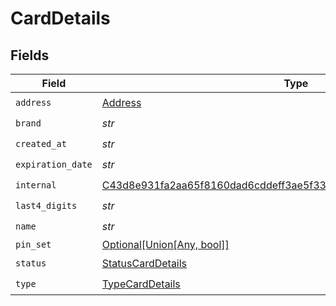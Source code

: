 # CardDetails


## Fields

| Field                                                                                                                                                       | Type                                                                                                                                                        | Required                                                                                                                                                    | Description                                                                                                                                                 |
| ----------------------------------------------------------------------------------------------------------------------------------------------------------- | ----------------------------------------------------------------------------------------------------------------------------------------------------------- | ----------------------------------------------------------------------------------------------------------------------------------------------------------- | ----------------------------------------------------------------------------------------------------------------------------------------------------------- |
| `address`                                                                                                                                                   | [Address](../../models/shared/address.md)                                                                                                                   | :heavy_check_mark:                                                                                                                                          | N/A                                                                                                                                                         |
| `brand`                                                                                                                                                     | *str*                                                                                                                                                       | :heavy_check_mark:                                                                                                                                          | N/A                                                                                                                                                         |
| `created_at`                                                                                                                                                | *str*                                                                                                                                                       | :heavy_check_mark:                                                                                                                                          | N/A                                                                                                                                                         |
| `expiration_date`                                                                                                                                           | *str*                                                                                                                                                       | :heavy_check_mark:                                                                                                                                          | N/A                                                                                                                                                         |
| `internal`                                                                                                                                                  | [C43d8e931fa2aa65f8160dad6cddeff3ae5f333e9b96d96dc85708e786c6a875](../../models/shared/c43d8e931fa2aa65f8160dad6cddeff3ae5f333e9b96d96dc85708e786c6a875.md) | :heavy_check_mark:                                                                                                                                          | N/A                                                                                                                                                         |
| `last4_digits`                                                                                                                                              | *str*                                                                                                                                                       | :heavy_check_mark:                                                                                                                                          | N/A                                                                                                                                                         |
| `name`                                                                                                                                                      | *str*                                                                                                                                                       | :heavy_check_mark:                                                                                                                                          | N/A                                                                                                                                                         |
| `pin_set`                                                                                                                                                   | [Optional[Union[Any, bool]]](../../models/shared/carddetailspinset.md)                                                                                      | :heavy_minus_sign:                                                                                                                                          | N/A                                                                                                                                                         |
| `status`                                                                                                                                                    | [StatusCardDetails](../../models/shared/statuscarddetails.md)                                                                                               | :heavy_check_mark:                                                                                                                                          | N/A                                                                                                                                                         |
| `type`                                                                                                                                                      | [TypeCardDetails](../../models/shared/typecarddetails.md)                                                                                                   | :heavy_check_mark:                                                                                                                                          | N/A                                                                                                                                                         |